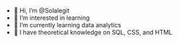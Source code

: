 - 👋 Hi, I’m @Solalegit
- 👀 I’m interested in learning
- 🌱 I’m currently learning data analytics
- 💞️ I have theoretical knowledge on SQL, CSS, and HTML


<!---
Solalegit/Solalegit is a ✨ special ✨ repository because its `README.md` (this file) appears on your GitHub profile.
You can click the Preview link to take a look at your changes.
--->
